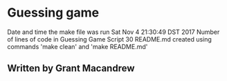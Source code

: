 # Guessing game
Date and time the make file was run
Sat Nov  4 21:30:49 DST 2017
Number of lines of code in Guessing Game Script
30
README.md created using commands 'make clean' and 'make README.md'
## Written by Grant Macandrew
